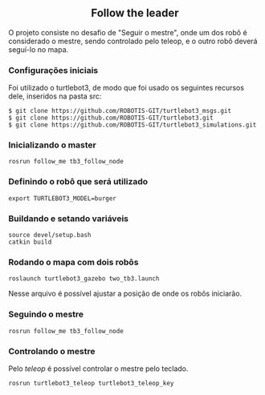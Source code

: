 <h2 align="center"> Follow the leader </h2>

O projeto consiste no desafio de "Seguir o mestre", onde um dos robô é considerado o mestre, sendo controlado pelo teleop, e o outro robô deverá seguí-lo no mapa.

<h3>Configurações iniciais </h3>

Foi utilizado o turtlebot3, de modo que foi usado os seguintes recursos dele, inseridos na pasta src:
```
$ git clone https://github.com/ROBOTIS-GIT/turtlebot3_msgs.git
$ git clone https://github.com/ROBOTIS-GIT/turtlebot3.git
$ git clone https://github.com/ROBOTIS-GIT/turtlebot3_simulations.git
```

<h3>Inicializando o master</h3>

```
rosrun follow_me tb3_follow_node
```

<h3>Definindo o robô que será utilizado</h3>

```
export TURTLEBOT3_MODEL=burger
```

<h3>Buildando e setando variáveis</h3>

```
source devel/setup.bash
catkin build
```

<h3>Rodando o mapa com dois robôs</h3>

```
roslaunch turtlebot3_gazebo two_tb3.launch
```

Nesse arquivo é possível ajustar a posição de onde os robôs iniciarão.

<h3>Seguindo o mestre</h3>

```
rosrun follow_me tb3_follow_node
```

<h3>Controlando o mestre</h3>
Pelo <i>teleop</i> é possível controlar o mestre pelo teclado.

```
rosrun turtlebot3_teleop turtlebot3_teleop_key
```

